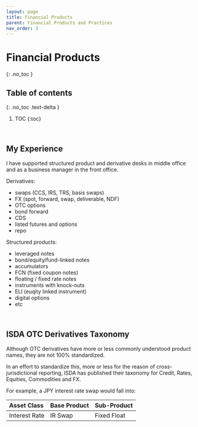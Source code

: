 ```yaml
---
layout: page
title: Financial Products
parent: Financial Products and Practices
nav_order: 3
---
```


# Financial Products
{: .no_toc }

## Table of contents
{: .no_toc .text-delta }

1. TOC
{:toc}

<br />

## My Experience

I have supported structured product and derivative desks in middle office and as a business manager in the front office.

Derivatives:
- swaps (CCS, IRS, TRS, basis swaps)
- FX (spot, forward, swap, deliverable, NDF)
- OTC options
- bond forward
- CDS
- listed futures and options
- repo

Structured products:
- leveraged notes
- bond/equity/fund-linked notes
- accumulators
- FCN (fixed coupon notes)
- floating / fixed rate notes
- instruments with knock-outs
- ELI (euqity linked instrument)
- digital options
- etc


<br />

## ISDA OTC Derivatives Taxonomy

Although OTC derivatives have more or less commonly understood product names, they are not 100% standardized. 

In an effort to standardize this, more or less for the reason of cross-jurisdictional reporting, ISDA has published their taxonomy for Credit, Rates, Equities, Commodities and FX.

For example, a JPY interest rate swap would fall into:

| Asset Class    | Base Product   | Sub-Product   |
|:---------------|:---------------|:--------------|
| Interest Rate  | IR Swap        | Fixed Float   |

